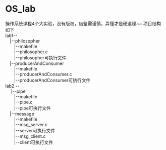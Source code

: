 # OS_lab

操作系统课程4个大实验，没有版权，借鉴需谨慎，弄懂才是硬道理~~
项目结构如下  <br>
lab1--  <br>
    &emsp;|--philosopher <br>
    &emsp;&emsp;|--makefile  <br> 
    &emsp;&emsp;|--philosopher.c  <br>
    &emsp;&emsp;|--philosopher可执行文件  <br>
    &emsp;|--producerAndConsumer  <br>
    &emsp;&emsp;|--makefile  <br>
        &emsp;&emsp;|--producerAndConsumer.c  <br>
        &emsp;&emsp;|--producerAndConsumer可执行文件  <br>
 lab2 --  <br>
   &emsp;   |--pipe  <br>
         &emsp;&emsp;|--makefile  <br>
         &emsp;&emsp;|--pipe.c  <br>
         &emsp;&emsp;|--pipe可执行文件  <br>
      &emsp;|--message  <br>
         &emsp;&emsp;|--makefile  <br>
         &emsp;&emsp;|--msg_server.c  <br>
         &emsp;&emsp;|--server可执行文件  <br>
         &emsp;&emsp;|--msg_client.c  <br>
         &emsp;&emsp;|--client可执行文件  <br>
      
